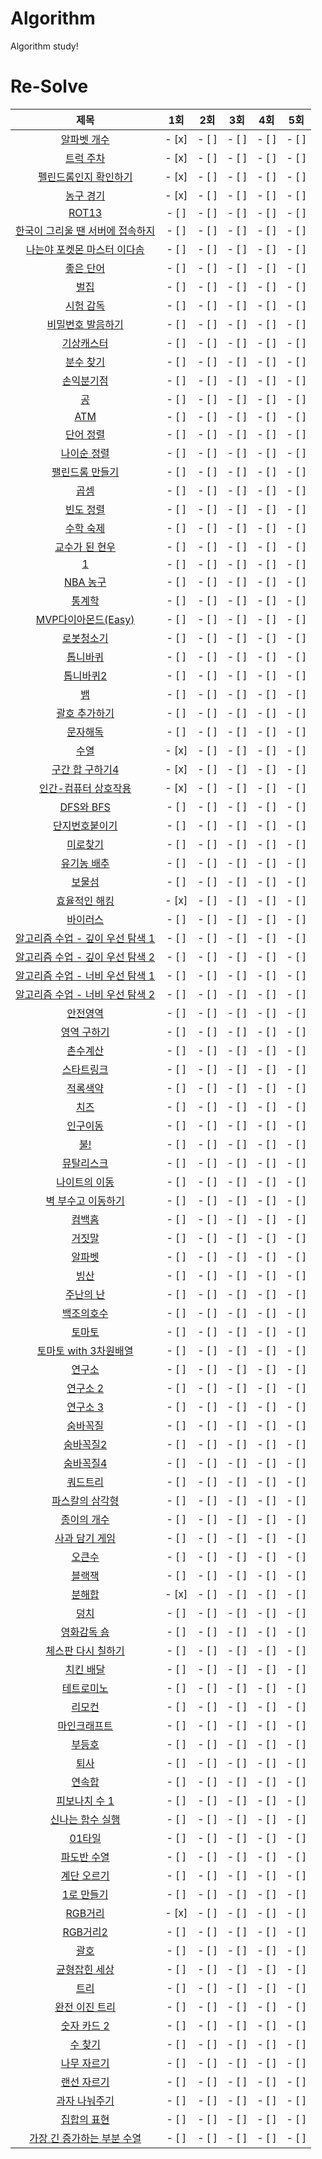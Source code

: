 # Algorithm
Algorithm study!

# Re-Solve
| 제목 | 1회 | 2회 | 3회 | 4회 | 5회 |
| :-: | :-: | :-: | :-: | :-: | :-: |
| [알파벳 개수](https://www.acmicpc.net/problem/10808) | - [x] | - [ ] | - [ ] | - [ ] | - [ ] |
| [트럭 주차](https://www.acmicpc.net/problem/2979) | - [x] | - [ ] | - [ ] | - [ ] | - [ ] |
| [펠린드롬인지 확인하기](https://www.acmicpc.net/problem/10988) | - [x] | - [ ] | - [ ] | - [ ] | - [ ] |
| [농구 경기](https://www.acmicpc.net/problem/1159) | - [x] | - [ ] | - [ ] | - [ ] | - [ ] |
| [ROT13](https://www.acmicpc.net/problem/11655) | - [ ] | - [ ] | - [ ] | - [ ] | - [ ] |
| [한국이 그리울 땐 서버에 접속하지](https://www.acmicpc.net/problem/9996) | - [ ] | - [ ] | - [ ] | - [ ] | - [ ] |
| [나는야 포켓몬 마스터 이다솜](https://www.acmicpc.net/problem/1620) | - [ ] | - [ ] | - [ ] | - [ ] | - [ ] |
| [좋은 단어](https://www.acmicpc.net/problem/3986) | - [ ] | - [ ] | - [ ] | - [ ] | - [ ] |
| [벌집](https://www.acmicpc.net/problem/2292) | - [ ] | - [ ] | - [ ] | - [ ] | - [ ] |
| [시험 감독](https://www.acmicpc.net/problem/13458) | - [ ] | - [ ] | - [ ] | - [ ] | - [ ] |
| [비밀번호 발음하기](https://www.acmicpc.net/problem/4659) | - [ ] | - [ ] | - [ ] | - [ ] | - [ ] |
| [기상캐스터](https://www.acmicpc.net/problem/10709) | - [ ] | - [ ] | - [ ] | - [ ] | - [ ] |
| [분수 찾기](https://www.acmicpc.net/problem/1193) | - [ ] | - [ ] | - [ ] | - [ ] | - [ ] |
| [손익분기점](https://www.acmicpc.net/problem/1712) | - [ ] | - [ ] | - [ ] | - [ ] | - [ ] |
| [공](https://www.acmicpc.net/problem/1547) | - [ ] | - [ ] | - [ ] | - [ ] | - [ ] |
| [ATM](https://www.acmicpc.net/problem/11399) | - [ ] | - [ ] | - [ ] | - [ ] | - [ ] |
| [단어 정렬](https://www.acmicpc.net/problem/1181) | - [ ] | - [ ] | - [ ] | - [ ] | - [ ] |
| [나이순 정렬](https://www.acmicpc.net/problem/10814)| - [ ] | - [ ] | - [ ] | - [ ] | - [ ] |
| [팰린드롬 만들기](https://www.acmicpc.net/problem/1213) | - [ ] | - [ ] | - [ ] | - [ ] | - [ ] |
| [곱셈](https://www.acmicpc.net/problem/1629) | - [ ] | - [ ] | - [ ] | - [ ] | - [ ] |
| [빈도 정렬](https://www.acmicpc.net/problem/2910) | - [ ] | - [ ] | - [ ] | - [ ] | - [ ] |
| [수학 숙제](https://www.acmicpc.net/problem/2870) | - [ ] | - [ ] | - [ ] | - [ ] | - [ ] |
| [교수가 된 현우](https://www.acmicpc.net/problem/3474) | - [ ] | - [ ] | - [ ] | - [ ] | - [ ] |
| [1](https://www.acmicpc.net/problem/4375) | - [ ] | - [ ] | - [ ] | - [ ] | - [ ] |
| [NBA 농구](https://www.acmicpc.net/problem/2852) | - [ ] | - [ ] | - [ ] | - [ ] | - [ ] |
| [통계학](https://www.acmicpc.net/problem/2108) | - [ ] | - [ ] | - [ ] | - [ ] | - [ ] |
| [MVP다이아몬드(Easy)](https://www.acmicpc.net/problem/20413) | - [ ] | - [ ] | - [ ] | - [ ] | - [ ] |
| [로봇청소기](https://www.acmicpc.net/problem/14503) | - [ ] | - [ ] | - [ ] | - [ ] | - [ ] |
| [톱니바퀴](https://www.acmicpc.net/problem/14891) | - [ ] | - [ ] | - [ ] | - [ ] | - [ ] |
| [톱니바퀴2](https://www.acmicpc.net/problem/15662) | - [ ] | - [ ] | - [ ] | - [ ] | - [ ] |
| [뱀](https://www.acmicpc.net/problem/3190) | - [ ] | - [ ] | - [ ] | - [ ] | - [ ] |
| [괄호 추가하기](https://www.acmicpc.net/problem/16637) | - [ ] | - [ ] | - [ ] | - [ ] | - [ ] |
| [문자해독](https://www.acmicpc.net/problem/1593) | - [ ] | - [ ] | - [ ] | - [ ] | - [ ] |
| [수열](https://www.acmicpc.net/problem/2559) | - [x] | - [ ] | - [ ] | - [ ] | - [ ] |
| [구간 합 구하기4](https://www.acmicpc.net/problem/11659) | - [x] | - [ ] | - [ ] | - [ ] | - [ ] |
| [인간-컴퓨터 상호작용](https://www.acmicpc.net/problem/16139) | - [x] | - [ ] | - [ ] | - [ ] | - [ ] |
| [DFS와 BFS](https://www.acmicpc.net/problem/1260) | - [ ] | - [ ] | - [ ] | - [ ] | - [ ] |
| [단지번호붙이기](https://www.acmicpc.net/problem/2667) | - [ ] | - [ ] | - [ ] | - [ ] | - [ ] |
| [미로찾기](https://www.acmicpc.net/problem/2178) | - [ ] | - [ ] | - [ ] | - [ ] | - [ ] |
| [유기농 배추](https://www.acmicpc.net/problem/1012) | - [ ] | - [ ] | - [ ] | - [ ] | - [ ] |
| [보물섬](https://www.acmicpc.net/problem/2589) | - [ ] | - [ ] | - [ ] | - [ ] | - [ ] |
| [효율적인 해킹](https://www.acmicpc.net/problem/1325) | - [x] | - [ ] | - [ ] | - [ ] | - [ ] |
| [바이러스](https://www.acmicpc.net/problem/2606) | - [ ] | - [ ] | - [ ] | - [ ] | - [ ] |
| [알고리즘 수업 - 깊이 우선 탐색 1](https://www.acmicpc.net/problem/24479) | - [ ] | - [ ] | - [ ] | - [ ] | - [ ] |
| [알고리즘 수업 - 깊이 우선 탐색 2](https://www.acmicpc.net/problem/24480) | - [ ] | - [ ] | - [ ] | - [ ] | - [ ] |
| [알고리즘 수업 - 너비 우선 탐색 1](https://www.acmicpc.net/problem/24444) | - [ ] | - [ ] | - [ ] | - [ ] | - [ ] |
| [알고리즘 수업 - 너비 우선 탐색 2](https://www.acmicpc.net/problem/24445) | - [ ] | - [ ] | - [ ] | - [ ] | - [ ] |
| [안전영역](https://www.acmicpc.net/problem/2468) | - [ ] | - [ ] | - [ ] | - [ ] | - [ ] |
| [영역 구하기](https://www.acmicpc.net/problem/2583) | - [ ] | - [ ] | - [ ] | - [ ] | - [ ] |
| [촌수계산](https://www.acmicpc.net/problem/2644) | - [ ] | - [ ] | - [ ] | - [ ] | - [ ] |
| [스타트링크](https://www.acmicpc.net/problem/5014) | - [ ] | - [ ] | - [ ] | - [ ] | - [ ] |
| [적록색약](https://www.acmicpc.net/problem/10026) | - [ ] | - [ ] | - [ ] | - [ ] | - [ ] |
| [치즈](https://www.acmicpc.net/problem/2636) | - [ ] | - [ ] | - [ ] | - [ ] | - [ ] |
| [인구이동](https://www.acmicpc.net/problem/16234) | - [ ] | - [ ] | - [ ] | - [ ] | - [ ] |
| [불!](https://www.acmicpc.net/problem/4179) | - [ ] | - [ ] | - [ ] | - [ ] | - [ ] |
| [뮤탈리스크](https://www.acmicpc.net/problem/12869) | - [ ] | - [ ] | - [ ] | - [ ] | - [ ] |
| [나이트의 이동](https://www.acmicpc.net/problem/7562) | - [ ] | - [ ] | - [ ] | - [ ] | - [ ] |
| [벽 부수고 이동하기](https://www.acmicpc.net/problem/2206) | - [ ] | - [ ] | - [ ] | - [ ] | - [ ] |
| [컴백홈](https://www.acmicpc.net/problem/1189) | - [ ] | - [ ] | - [ ] | - [ ] | - [ ] |
| [거짓말](https://www.acmicpc.net/problem/1043) | - [ ] | - [ ] | - [ ] | - [ ] | - [ ] |
| [알파벳](https://www.acmicpc.net/problem/1987) | - [ ] | - [ ] | - [ ] | - [ ] | - [ ] |
| [빙산](https://www.acmicpc.net/problem/2573) | - [ ] | - [ ] | - [ ] | - [ ] | - [ ] |
| [주난의 난](https://www.acmicpc.net/problem/14497) | - [ ] | - [ ] | - [ ] | - [ ] | - [ ] |
| [백조의호수](https://www.acmicpc.net/problem/3197) | - [ ] | - [ ] | - [ ] | - [ ] | - [ ] |
| [토마토](https://www.acmicpc.net/problem/7576) | - [ ] | - [ ] | - [ ] | - [ ] | - [ ] |
| [토마토 with 3차원배열](https://www.acmicpc.net/problem/7569) | - [ ] | - [ ] | - [ ] | - [ ] | - [ ] |
| [연구소](https://www.acmicpc.net/problem/14502) | - [ ] | - [ ] | - [ ] | - [ ] | - [ ] |
| [연구소 2](https://www.acmicpc.net/problem/17141) | - [ ] | - [ ] | - [ ] | - [ ] | - [ ] |
| [연구소 3](https://www.acmicpc.net/problem/17142) | - [ ] | - [ ] | - [ ] | - [ ] | - [ ] |
| [숨바꼭질](https://www.acmicpc.net/problem/1697) | - [ ] | - [ ] | - [ ] | - [ ] | - [ ] |
| [숨바꼭질2](https://www.acmicpc.net/problem/12851) | - [ ] | - [ ] | - [ ] | - [ ] | - [ ] |
| [숨바꼭질4](https://www.acmicpc.net/problem/13913) | - [ ] | - [ ] | - [ ] | - [ ] | - [ ] |
| [쿼드트리](https://www.acmicpc.net/problem/1992) | - [ ] | - [ ] | - [ ] | - [ ] | - [ ] |
| [파스칼의 삼각형](https://www.acmicpc.net/problem/16395) | - [ ] | - [ ] | - [ ] | - [ ] | - [ ] |
| [종이의 개수](https://www.acmicpc.net/problem/1780) | - [ ] | - [ ] | - [ ] | - [ ] | - [ ] |
| [사과 담기 게임](https://www.acmicpc.net/problem/2828) | - [ ] | - [ ] | - [ ] | - [ ] | - [ ] |
| [오큰수](https://www.acmicpc.net/problem/17298) | - [ ] | - [ ] | - [ ] | - [ ] | - [ ] |
| [블랙잭](https://www.acmicpc.net/problem/2798) | - [ ] | - [ ] | - [ ] | - [ ] | - [ ] |
| [분해합](https://www.acmicpc.net/problem/2231) | - [x] | - [ ] | - [ ] | - [ ] | - [ ] |
| [덩치](https://www.acmicpc.net/problem/7568) | - [ ] | - [ ] | - [ ] | - [ ] | - [ ] |
| [영화감독 숌](https://www.acmicpc.net/problem/1436) | - [ ] | - [ ] | - [ ] | - [ ] | - [ ] |
| [체스판 다시 칠하기](https://www.acmicpc.net/problem/1018) | - [ ] | - [ ] | - [ ] | - [ ] | - [ ] |
| [치킨 배달](https://www.acmicpc.net/problem/15686) | - [ ] | - [ ] | - [ ] | - [ ] | - [ ] |
| [테트로미노](https://www.acmicpc.net/problem/14500) | - [ ] | - [ ] | - [ ] | - [ ] | - [ ] |
| [리모컨](https://www.acmicpc.net/problem/1107) | - [ ] | - [ ] | - [ ] | - [ ] | - [ ] |
| [마인크래프트](https://www.acmicpc.net/problem/18111) | - [ ] | - [ ] | - [ ] | - [ ] | - [ ] |
| [부등호](https://www.acmicpc.net/problem/2529) | - [ ] | - [ ] | - [ ] | - [ ] | - [ ] |
| [퇴사](https://www.acmicpc.net/problem/14501) | - [ ] | - [ ] | - [ ] | - [ ] | - [ ] |
| [연속합](https://www.acmicpc.net/problem/1912) | - [ ] | - [ ] | - [ ] | - [ ] | - [ ] |
| [피보나치 수 1](https://www.acmicpc.net/problem/24416) | - [ ] | - [ ] | - [ ] | - [ ] | - [ ] |
| [신나는 함수 실행](https://www.acmicpc.net/problem/9184) | - [ ] | - [ ] | - [ ] | - [ ] | - [ ] |
| [01타일](https://www.acmicpc.net/problem/1904) | - [ ] | - [ ] | - [ ] | - [ ] | - [ ] |
| [파도반 수열](https://www.acmicpc.net/problem/9461) | - [ ] | - [ ] | - [ ] | - [ ] | - [ ] |
| [계단 오르기](https://www.acmicpc.net/problem/2579) | - [ ] | - [ ] | - [ ] | - [ ] | - [ ] |
| [1로 만들기](https://www.acmicpc.net/problem/1463) | - [ ] | - [ ] | - [ ] | - [ ] | - [ ] |
| [RGB거리](https://www.acmicpc.net/problem/1149) | - [x] | - [ ] | - [ ] | - [ ] | - [ ] |
| [RGB거리2](https://www.acmicpc.net/problem/17404) | - [ ] | - [ ] | - [ ] | - [ ] | - [ ] |
| [괄호](https://www.acmicpc.net/problem/9012) | - [ ] | - [ ] | - [ ] | - [ ] | - [ ] |
| [균형잡힌 세상](https://www.acmicpc.net/problem/4949) | - [ ] | - [ ] | - [ ] | - [ ] | - [ ] |
| [트리](https://www.acmicpc.net/problem/1068) | - [ ] | - [ ] | - [ ] | - [ ] | - [ ] |
| [완전 이진 트리](https://www.acmicpc.net/problem/9934) | - [ ] | - [ ] | - [ ] | - [ ] | - [ ] |
| [숫자 카드 2](https://www.acmicpc.net/problem/10816) | - [ ] | - [ ] | - [ ] | - [ ] | - [ ] |
| [수 찾기](https://www.acmicpc.net/problem/1920) | - [ ] | - [ ] | - [ ] | - [ ] | - [ ] |
| [나무 자르기](https://www.acmicpc.net/problem/2805) | - [ ] | - [ ] | - [ ] | - [ ] | - [ ] |
| [랜선 자르기](https://www.acmicpc.net/problem/1654) | - [ ] | - [ ] | - [ ] | - [ ] | - [ ] |
| [과자 나눠주기](https://www.acmicpc.net/problem/16401) | - [ ] | - [ ] | - [ ] | - [ ] | - [ ] |
| [집합의 표현](https://www.acmicpc.net/problem/1717) | - [ ] | - [ ] | - [ ] | - [ ] | - [ ] |
| [가장 긴 증가하는 부분 수열](https://www.acmicpc.net/problem/11053) | - [ ] | - [ ] | - [ ] | - [ ] | - [ ] |